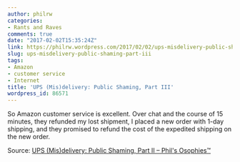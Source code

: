 ```yaml
---
author: philrw
categories:
- Rants and Raves
comments: true
date: "2017-02-02T15:35:24Z"
link: https://philrw.wordpress.com/2017/02/02/ups-misdelivery-public-shaming-part-iii/
slug: ups-misdelivery-public-shaming-part-iii
tags:
- Amazon
- customer service
- Internet
title: 'UPS (Mis)delivery: Public Shaming, Part III'
wordpress_id: 86571
---
```


So Amazon customer service is excellent. Over chat and the course of 15 minutes, they refunded my lost shipment, I placed a new order with 1-day shipping, and they promised to refund the cost of the expedited shipping on the new order.

Source: [UPS (Mis)delivery: Public Shaming, Part II – Phil's Osophies™](/2017/02/01/ups-misdelivery-public-shaming-part-ii/)
